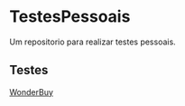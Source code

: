 # TestesPessoais
Um repositorio para realizar testes pessoais.

## Testes
<a href="WonderBuy/WonderBuy.md"> WonderBuy</a>